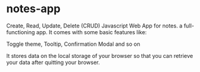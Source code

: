 # notes-app
Create, Read, Update, Delete (CRUD)  Javascript Web App for notes.
a full-functioning app. It comes with some basic features like:

Toggle theme,
Tooltip,
Confirmation Modal and so on

It stores data on the local storage of your browser so that you can retrieve your data 
after quitting your browser.

